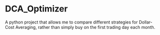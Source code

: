 # DCA_Optimizer
A python project that allows me to compare different strategies for Dollar-Cost Averaging, rather than simply buy on the first trading day each month. 
